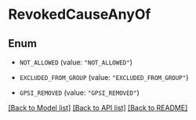 # RevokedCauseAnyOf

## Enum


* `NOT_ALLOWED` (value: `"NOT_ALLOWED"`)

* `EXCLUDED_FROM_GROUP` (value: `"EXCLUDED_FROM_GROUP"`)

* `GPSI_REMOVED` (value: `"GPSI_REMOVED"`)


[[Back to Model list]](../README.md#documentation-for-models) [[Back to API list]](../README.md#documentation-for-api-endpoints) [[Back to README]](../README.md)


